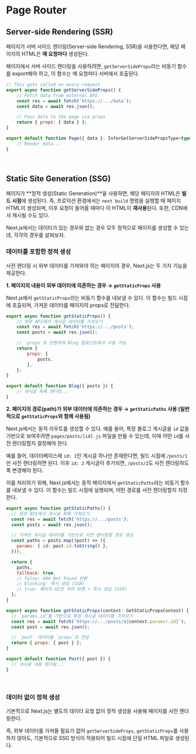 # Page Router

## Server-side Rendering (SSR)

페이지가 서버 사이드 렌더링(Server-side Rendering, SSR)을 사용한다면, 해당 페이지의 HTML은 **매 요청마다** 생성된다.

페이지에서 서버 사이드 렌더링을 사용하려면, `getServerSideProps`라는 비동기 함수를 export해야 하고, 이 함수는 매 요청마다 서버에서 호출된다.

```jsx
// This gets called on every request
export async function getServerSideProps() {
    // Fetch data from external API
    const res = await fetch(`https://.../data`);
    const data = await res.json();

    // Pass data to the page via props
    return { props: { data } };
}

export default function Page({ data }: InferGetServerSidePropsType<typeof getServerSideProps>) {
    // Render data...
}
```

<br>

## Static Site Generation (SSG)

페이지가 **정적 생성(Static Generation)**을 사용하면, 해당 페이지의 HTML은 **빌드 시점**에 생성된다. 즉, 프로덕션 환경에서는 `next build` 명령을 실행할 때 페이지 HTML이 생성되며, 이후 요청이 들어올 때마다 이 HTML이 **재사용**된다. 또한, CDN에서 캐시될 수도 있다.

Next.js에서는 데이터가 있는 경우와 없는 경우 모두 정적으로 페이지를 생성할 수 있는데, 각각의 경우를 살펴보자.

### 데이터를 포함한 정적 생성

사전 렌더링 시 외부 데이터를 가져와야 하는 페이지의 경우, Next.js는 두 가지 기능을 제공한다.

**1. 페이지의 내용이 외부 데이터에 의존하는 경우 → `getStaticProps` 사용**

Next.js에서 `getStaticProps`라는 비동기 함수를 내보낼 수 있다. 이 함수는 빌드 시점에 호출되며, 가져온 데이터를 페이지의 props로 전달한다.

```jsx
export async function getStaticProps() {
    // 외부 API에서 게시글 데이터를 가져오기
    const res = await fetch('https://.../posts');
    const posts = await res.json();

    // `props`로 반환하여 Blog 컴포넌트에서 사용 가능
    return {
        props: {
            posts,
        },
    };
}

export default function Blog({ posts }) {
    // 게시글 목록 렌더링...
}
```

**2. 페이지의 경로(path)가 외부 데이터에 의존하는 경우 → `getStaticPaths` 사용 (일반적으로 `getStaticProps`와 함께 사용됨)**

Next.js에서는 동적 라우트를 생성할 수 있다. 예를 들어, 특정 블로그 게시글을 `id` 값을 기반으로 보여주려면 `pages/posts/[id].js` 파일을 만들 수 있는데, 이때 어떤 `id`를 사전 렌더링할지 결정해야 한다.

예를 들어, 데이터베이스에 `id: 1`인 게시글 하나만 존재한다면, 빌드 시점에 `/posts/1`만 사전 렌더링하면 된다. 이후 `id: 2` 게시글이 추가되면, `/posts/2`도 사전 렌더링하도록 변경해야 된다.

이를 처리하기 위해, Next.js에서는 동적 페이지에서 `getStaticPaths`라는 비동기 함수를 내보낼 수 있다. 이 함수는 빌드 시점에 실행되며, 어떤 경로를 사전 렌더링할지 지정한다.

```jsx
export async function getStaticPaths() {
  // 외부 API에서 게시글 목록 가져오기
  const res = await fetch('https://.../posts');
  const posts = await res.json();

  // 가져온 게시글 데이터를 기반으로 사전 렌더링할 경로 생성
  const paths = posts.map((post) => ({
    params: { id: post.id.toString() },
  }));

  return {
    paths,
    fallback: true,
  	// false: 404 Not Found 반환
    // blocking: 즉시 생성 (SSR)
    // true: 페이지 UI만 미리 반환 + 즉시 생성 (SSR)
  };
}

export async function getStaticProps(context: GetStaticPropsContext) {
  // `params.id`를 기반으로 특정 게시글 데이터를 가져오기
  const res = await fetch(`https://.../posts/${context.params!.id}`);
  const post = await res.json();

  // `post` 데이터를 `props`로 전달
  return { props: { post } };
}

export default function Post({ post }) {
  // 게시글 내용 렌더링...
}
```

<br>

### 데이터 없이 정적 생성

기본적으로 Next.js는 별도의 데이터 요청 없이 정적 생성을 사용해 페이지를 사전 렌더링한다.

즉, 외부 데이터를 가져올 필요가 없어 `getServerSideProps`, `getStaticProps`를 사용하지 않아도, 기본적으로 SSG 방식이 적용되어 빌드 시점에 단일 HTML 파일로 생성된다.

<br>
